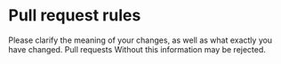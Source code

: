 # Pull request rules
Please clarify the meaning of your changes, as well as what exactly you have changed. Pull requests Without this information may be rejected.

